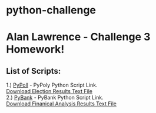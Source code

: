 # python-challenge
# Alan Lawrence - Challenge 3 Homework!

## List of Scripts:
1.) [PyPoll](https://github.com/AlanBigData/python-challenge/raw/main/PyPoll/main.py) - PyPoly Python Script Link. <br>
        [Download Election Results Text File](https://github.com/AlanBigData/python-challenge/raw/main/PyPoll/Analysis/election_analysis.txt) <br> 
2.) [PyBank](https://github.com/AlanBigData/python-challenge/raw/main/PyBank/main.py) - PyBank Python Script Link. <br>
        [Download Finanical Analysis Results Text File](https://github.com/AlanBigData/python-challenge/raw/main/PyPoll/Resources/election_data.csv) <br> 